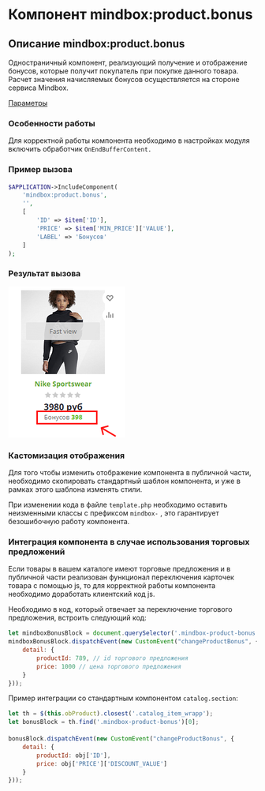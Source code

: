 # Компонент mindbox:product.bonus

## Описание mindbox:product.bonus

Одностраничный компонент, реализующий получение и отображение бонусов, которые получит покупатель при покупке данного товара. Расчет значения начисляемых бонусов осуществляется на стороне сервиса Mindbox.

[Параметры](https://www.notion.so/7dafa52b7d574cda8206ffff2df93abd)

### Особенности работы

Для корректной работы компонента необходимо в настройках модуля включить обработчик `OnEndBufferContent.`

### Пример вызова

```php
$APPLICATION->IncludeComponent(
    'mindbox:product.bonus',
    '',
    [
        'ID' => $item['ID'],
        'PRICE' => $item['MIN_PRICE']['VALUE'],
        'LABEL' => 'Бонусов'
    ]
);
```

### Результат вызова

![Untitled](product-bonus-result.png)

### Кастомизация отображения

Для того чтобы изменить отображение компонента в публичной части, необходимо скопировать стандартный шаблон компонента, и уже в рамках этого шаблона изменять стили.

При изменении кода в файле `template.php` необходимо оставить неизменными классы с префиксом `mindbox-` , это гарантирует безошибочную работу компонента.

### Интеграция компонента в случае использования торговых предложений

Если товары в вашем каталоге имеют торговые предложения и в публичной части реализован функционал переключения карточек товара с помощью js, то для корректной работы компонента необходимо доработать клиентский код js.

Необходимо в код, который отвечает за переключение торгового предложения, встроить следующий код:

```jsx
let mindboxBonusBlock = document.querySelector('.mindbox-product-bonus');
mindboxBonusBlock.dispatchEvent(new CustomEvent("changeProductBonus", {
	detail: { 
		productId: 789, // id торгового предложения
		price: 1000 // цена торгового предложения
	}
}));
```

Пример интеграции со стандартным компонентом `catalog.section`:

```jsx
let th = $(this.obProduct).closest('.catalog_item_wrapp');
let bonusBlock = th.find('.mindbox-product-bonus')[0];

bonusBlock.dispatchEvent(new CustomEvent("changeProductBonus", {
	detail: { 
		productId: obj['ID'], 
		price: obj['PRICE']['DISCOUNT_VALUE'] 
	}
}));
```
